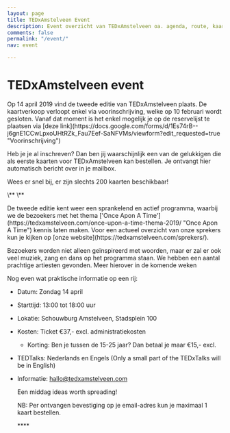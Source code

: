 ```yaml
---
layout: page
title: TEDxAmstelveen Event
description: Event overzicht van TEDxAmstelveen oa. agenda, route, kaartverkoop...
comments: false
permalink: "/event/"
nav: event

---
```

# TEDxAmstelveen event

<p>Op 14 april 2019 vind de tweede editie van <span class="redx">TEDxAmstelveen</span> plaats. De kaartverkoop verloopt enkel via voorinschrijving, welke op 10 februari wordt gesloten. Vanaf dat moment is het enkel mogelijk je op de reservelijst te plaatsen via [deze link](https://docs.google.com/forms/d/1Es74rB--j6gnE1CCwLpxoUHtRZk_Fau7Eef-SaNFVMs/viewform?edit_requested=true "Voorinschrijving")<P>

<p>Heb je je al inschreven? Dan ben jij waarschijnlijk een van de gelukkigen die als eerste kaarten voor TEDxAmstelveen kan bestellen. Je ontvangt hier automatisch bericht over in je mailbox.<p>

<p>Wees er snel bij, er zijn slechts 200 kaarten beschikbaar!<p>  
\**  
\**<p>De tweede editie kent weer een sprankelend en actief programma, waarbij we de bezoekers met het thema ['Once Apon A Time'](https://tedxamstelveen.com/once-upon-a-time-thema-2019/ "Once Apon A Time") kennis laten maken. Voor een actueel overzicht van onze sprekers kun je kijken op [onze website](https://tedxamstelveen.com/sprekers/).<p>

<p>Bezoekers worden niet alleen geïnspireerd met woorden, maar er zal er ook veel muziek, zang en dans op het programma staan. We hebben een aantal prachtige artiesten gevonden. Meer hierover in de komende weken<p>

<p>Nog even wat praktische informatie op een rij:<p>

* Datum: <span class="redx">Zondag 14 april</span>
* Starttijd: 13:00 tot 18:00 uur
* Lokatie: Schouwburg Amstelveen, Stadsplein 100
* Kosten: Ticket €37,- excl. administratiekosten
  * Korting: Ben je tussen de 15-25 jaar? Dan betaal je maar €15,- excl.
* TEDTalks: Nederlands en Engels (Only a small part of the TEDxTalks will be in English)
* Informatie: hallo@tedxamstelveen.com

  <p>Een middag ideas worth spreading!<p>

  <p>NB: Per ontvangen bevestiging op je email-adres kun je maximaal 1 kaart bestellen.<p>****